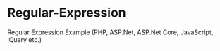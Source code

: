# Regular-Expression
Regular Expression Example (PHP, ASP.Net, ASP.Net Core, JavaScript, jQuery etc.)
